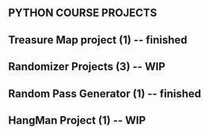 ## PYTHON COURSE PROJECTS
## Treasure Map project (1) -- finished
## Randomizer Projects (3) -- WIP
## Random Pass Generator (1) -- finished
## HangMan Project (1) -- WIP